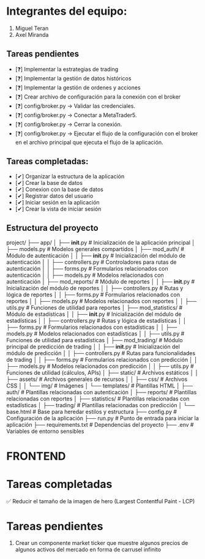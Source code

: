 # Integrantes del equipo:
1. Miguel Teran
2. Axel Miranda

## Tareas pendientes
- [❓] Implementar la estrategias de trading
- [❓] Implementar la gestión de datos históricos
- [❓] Implementar la gestión de ordenes y acciones
- [❓] Crear archivo de configuración para la conexión con el broker
- [❓] config/broker.py  -> Validar las credenciales.
- [❓] config/broker.py  -> Conectar a MetaTrader5.
- [❓] config/broker.py  -> Cerrar la conexión.
- [❓] config/broker.py  -> Ejecutar el flujo de la configuración con el broker en el archivo principal que ejecuta el flujo de la aplicación.

## Tareas completadas:
- [✔] Organizar la estructura de la aplicación
- [✔] Crear la base de datos
- [✔] Conexion con la base de datos
- [✔] Registrar datos del usuario
- [✔] Iniciar sesión en la aplicación
- [✔] Crear la vista de iniciar sesión

## Estructura del proyecto
project/
├── app/
│   ├── __init__.py            # Inicialización de la aplicación principal
│   ├── models.py              # Modelos generales compartidos
│   ├── mod_auth/              # Módulo de autenticación
│   │   ├── __init__.py        # Inicialización del módulo de autenticación
│   │   ├── controllers.py     # Controladores para rutas de autenticación
│   │   ├── forms.py           # Formularios relacionados con autenticación
│   │   ├── models.py          # Modelos relacionados con autenticación
│   ├── mod_reports/           # Módulo de reportes
│   │   ├── __init__.py        # Inicialización del módulo de reportes
│   │   ├── controllers.py     # Rutas y lógica de reportes
│   │   ├── forms.py           # Formularios relacionados con reportes
│   │   ├── models.py          # Modelos relacionados con reportes
│   │   ├── utils.py           # Funciones de utilidad para reportes
│   ├── mod_statistics/        # Módulo de estadísticas
│   │   ├── __init__.py        # Inicialización del módulo de estadísticas
│   │   ├── controllers.py     # Rutas y lógica de estadísticas
│   │   ├── forms.py           # Formularios relacionados con estadísticas
│   │   ├── models.py          # Modelos relacionados con estadísticas
│   │   ├── utils.py           # Funciones de utilidad para estadísticas
│   ├── mod_trading/           # Módulo principal de predicción de trading
│   │   ├── __init__.py        # Inicialización del módulo de predicción
│   │   ├── controllers.py     # Rutas para funcionalidades de trading
│   │   ├── forms.py           # Formularios relacionados con predicción
│   │   ├── models.py          # Modelos relacionados con predicción
│   │   ├── utils.py           # Funciones de utilidad (cálculos, APIs)
│   ├── static/                # Archivos estáticos
│   │   ├── assets/            # Archivos generales de recursos
│   │   ├── css/               # Archivos CSS
│   │   └── img/               # Imágenes
│   └── templates/             # Plantillas HTML
│       ├── auth/              # Plantillas relacionadas con autenticación
│       ├── reports/           # Plantillas relacionadas con reportes
│       ├── statistics/        # Plantillas relacionadas con estadísticas
│       ├── trading/           # Plantillas relacionadas con predicción
│       └── base.html          # Base para heredar estilos y estructura
├── config.py                  # Configuración de la aplicación
├── run.py                     # Punto de entrada para iniciar la aplicación
├── requirements.txt           # Dependencias del proyecto
├── .env                       # Variables de entorno sensibles

# FRONTEND

# Tareas completadas

✅ Reducir el tamaño de la imagen de hero (Largest Contentful Paint - LCP)

# Tareas pendientes

1. Crear un componente market ticker que muestre algunos precios de algunos activos del mercado en forma de carrusel infinito
